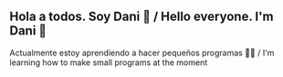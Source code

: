 ## Hola a todos. Soy Dani 👋 / Hello everyone. I'm Dani 👋
Actualmente estoy aprendiendo a hacer pequeños programas 👨‍💻 / I'm learning how to make small programs at the moment
<!--
**DanielSuero/DanielSuero** is a ✨ _special_ ✨ repository because its `README.md` (this file) appears on your GitHub profile.

Here are some ideas to get you started:

- 🔭 I’m currently working on ...
- 🌱 I’m currently learning ...
- 👯 I’m looking to collaborate on ...
- 🤔 I’m looking for help with ...
- 💬 Ask me about ...
- 📫 How to reach me: ...
- 😄 Pronouns: ...
- ⚡ Fun fact: ...
-->

